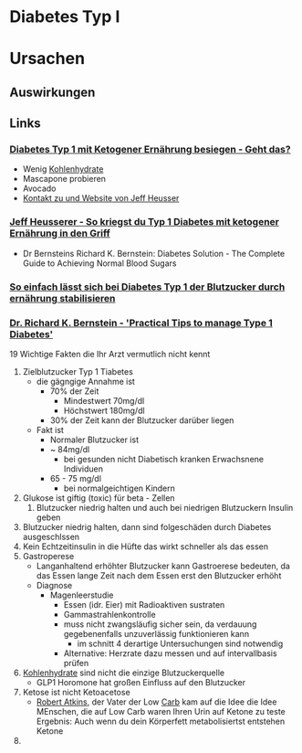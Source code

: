 # Diabetes Typ I

# Ursachen

## Auswirkungen

## Links
### [Diabetes Typ 1 mit Ketogener Ernährung besiegen - Geht das?](https://www.youtube.com/watch?v=-vrfcTzKjw4)   
-   Wenig [Kohlenhydrate](../../../../../Rohstoffe/Nahrungs_Inhaltsstoffe/Kohlenhydrate.md)
- Mascapone probieren
- Avocado
- [Kontakt zu und Website von Jeff Heusser](https://living-keto.at/)

### [Jeff Heusserer - So kriegst du Typ 1 Diabetes mit ketogener Ernährung in den Griff](https://www.youtube.com/watch?v=-ZJylbb_l08) 
- Dr Bernsteins Richard K. Bernstein: Diabetes Solution - The Complete Guide to Achieving Normal Blood Sugars

### [So einfach lässt sich bei Diabetes Typ 1 der Blutzucker durch ernährung stabilisieren](https://www.youtube.com/watch?v=7uPryAnbUQI)

### [Dr. Richard K. Bernstein - 'Practical Tips to manage Type 1 Diabetes'](https://www.youtube.com/watch?v=mkj4UQZGC3I)
19 Wichtige Fakten die Ihr Arzt vermutlich nicht kennt
1. Zielblutzucker Typ 1 Tiabetes
	- die gägngige Annahme ist 
		- 70% der Zeit
			- Mindestwert 70mg/dl
			- Höchstwert 180mg/dl 
		- 30% der Zeit kann der Blutzucker darüber liegen
	- Fakt ist
		- Normaler Blutzucker ist 
		- ~ 84mg/dl
			- bei gesunden nicht Diabetisch kranken Erwachsnene Individuen
		- 65 - 75 mg/dl
			- bei normalgeichtigen Kindern
2. Glukose ist giftig (toxic) für beta - Zellen
	1. Blutzucker niedrig halten und auch bei niedrigen Blutzuckern Insulin geben
3. Blutzucker niedrig halten, dann sind folgeschäden durch Diabetes ausgeschlssen
4. Kein Echtzeitinsulin in die Hüfte das wirkt schneller als das essen
5.  Gastroperese
	- Langanhaltend erhöhter Blutzucker kann Gastroerese bedeuten, da das Essen lange Zeit nach dem Essen erst den Blutzucker erhöht
	- Diagnose
		- Magenleerstudie
			- Essen (idr. Eier) mit Radioaktiven sustraten
			-  Gammastrahlenkontrolle
			- muss nicht zwangsläufig sicher sein, da verdauung gegebenenfalls unzuverlässig funktionieren kann
				- im schnitt 4 derartige Untersuchungen sind notwendig
			- Alternative: Herzrate dazu messen und auf intervallbasis prüfen
6. [Kohlenhydrate](../../../../../Rohstoffe/Nahrungs_Inhaltsstoffe/Kohlenhydrate.md) sind nicht die einzige Blutzuckerquelle
	- GLP1 Horomone hat großen Einfluss auf den Blutzucker
7. Ketose ist nicht Ketoacetose
	- [Robert Atkins](../../../../../Wichtige_Persönlichkeiten/Robert%20Atkins.md), der Vater der Low [Carb](../../../../../Rohstoffe/Nahrungs_Inhaltsstoffe/Kohlenhydrate.md) kam auf die Idee die Idee MEnschen, die auf Low Carb waren Ihren Urin auf Ketone zu teste
		Ergebnis: Auch wenn du dein Körperfett metabolisiertst entstehen Ketone
1. 
